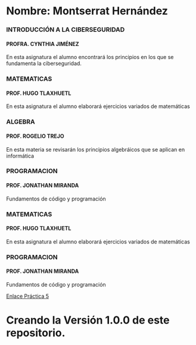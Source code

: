 # Nombre: Montserrat Hernández

### INTRODUCCIÓN A LA CIBERSEGURIDAD

#### PROFRA. CYNTHIA JIMÉNEZ

 En esta asignatura el alumno encontrará los principios en los que se fundamenta la ciberseguridad.

### MATEMATICAS

#### PROF. HUGO TLAXHUETL

En esta asignatura el alumno elaborará ejercicios variados de matemáticas

### ALGEBRA

#### PROF. ROGELIO TREJO

En esta materia se revisarán los principios algebráicos que se aplican en informática

### PROGRAMACION

#### PROF. JONATHAN MIRANDA

Fundamentos de código y programación

### MATEMATICAS

#### PROF. HUGO TLAXHUETL

En esta asignatura el alumno elaborará ejercicios variados de matemáticas

### PROGRAMACION

#### PROF. JONATHAN MIRANDA

Fundamentos de código y programación

[Enlace Práctica 5](https://github.com/Mont-xe/amerike-programacion1-practica_5.git)

# Creando la Versión 1.0.0 de este repositorio.